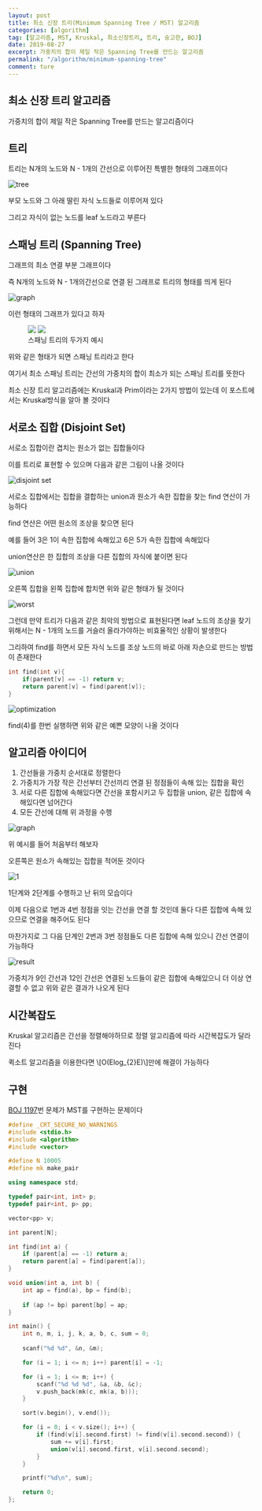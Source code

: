 ```yaml
---
layout: post
title: 최소 신장 트리(Minimum Spanning Tree / MST) 알고리즘
categories: [algorithm]
tag: [알고리즘, MST, Kruskal, 최소신장트리, 트리, 숭고한, BOJ]
date: 2019-08-27
excerpt: 가중치의 합이 제일 작은 Spanning Tree를 만드는 알고리즘
permalink: "/algorithm/minimum-spanning-tree"
comment: ture
---
```


## 최소 신장 트리 알고리즘
가중치의 합이 제일 작은 Spanning Tree를 만드는 알고리즘이다

## 트리
트리는 N개의 노드와 N - 1개의 간선으로 이루어진 특별한 형태의 그래프이다

![tree](../../image/20190827/20190827-1.png)

부모 노드와 그 아래 딸린 자식 노드들로 이루어져 있다

그리고 자식이 없는 노드를 leaf 노드라고 부른다

## 스패닝 트리 (Spanning Tree)

그래프의 최소 연결 부분 그래프이다

즉 N개의 노드와 N - 1개의간선으로 연결 된 그래프로 트리의 형태를 띄게 된다

![graph](../../image/20190827/20190827-2.png)

이런 형태의 그래프가 있다고 하자

<figure class="half">
    <a href="../../image/20190827/20190827-3.png"><img src="../../image/20190827/20190827-3.png"></a>
    <a href="../../image/20190827/20190827-4.png"><img src="../../image/20190827/20190827-4.png"></a>
    <figcaption>스패닝 트리의 두가지 예시</figcaption>
</figure>

위와 같은 형태가 되면 스패닝 트리라고 한다

여기서 최소 스패닝 트리는 간선의 가중치의 합이 최소가 되는 스패닝 트리를 뜻한다

최소 신장 트리 알고리즘에는 Kruskal과 Prim이라는 2가지 방법이 있는데 이 포스트에서는 Kruskal방식을 알아 볼 것이다

## 서로소 집합 (Disjoint Set)

서로소 집합이란 겹치는 원소가 없는 집합들이다

이를 트리로 표현할 수 있으며 다음과 같은 그림이 나올 것이다

![disjoint set](../../image/20190827/20190827-5.png)

서로소 집합에서는 집합을 결합하는 union과 원소가 속한 집합을 찾는 find 연산이 가능하다

find 연산은 어떤 원소의 조상을 찾으면 된다

예를 들어 3은 1이 속한 집합에 속해있고 6은 5가 속한 집합에 속해있다

union연산은 한 집합의 조상을 다른 집합의 자식에 붙이면 된다

![union](../../image/20190827/20190827-6.png)

오른쪽 집합을 왼쪽 집합에 합치면 위와 같은 형태가 될 것이다

![worst](../../image/20190827/20190827-7.png)

그런데 만약 트리가 다음과 같은 최악의 방법으로 표현된다면 leaf 노드의 조상을 찾기 위해서는 N - 1개의 노드를 거슬러 올라가야하는 비효율적인 상황이 발생한다

그리하여 find를 하면서 모든 자식 노드를 조상 노드의 바로 아래 자손으로 만드는 방법이 존재한다

~~~ cpp
int find(int v){
    if(parent[v] == -1) return v;
    return parent[v] = find(parent[v]);
}
~~~

![optimization](../../image/20190827/20190827-8.png)

find(4)를 한번 실행하면 위와 같은 예쁜 모양이 나올 것이다

## 알고리즘 아이디어

1. 간선들을 가중치 순서대로 정렬한다
2. 가중치가 가장 작은 간선부터 간선끼리 연결 된 정점들이 속해 있는 집합을 확인
3. 서로 다른 집합에 속해있다면 간선을 포함시키고 두 집합을 union, 같은 집합에 속해있다면 넘어간다
4. 모든 간선에 대해 위 과정을 수행

![graph](../../image/20190827/20190827-9.png)

위 예시를 들어 처음부터 해보자

오른쪽은 원소가 속해있는 집합을 적어둔 것이다

![1](../../image/20190827/20190827-10.png)

1단계와 2단계를 수행하고 난 뒤의 모습이다

이제 다음으로 1번과 4번 정점을 잇는 간선을 연결 할 것인데 둘다 다른 집합에 속해 있으므로 연결을 해주어도 된다

마찬가지로 그 다음 단계인 2번과 3번 정점들도 다른 집합에 속해 있으니 간선 연결이 가능하다

![result](../../image/20190827/20190827-11.png)

가중치가 9인 간선과 12인 간선은 연결된 노드들이 같은 집합에 속해있으니 더 이상 연결할 수 없고 위와 같은 결과가 나오게 된다

## 시간복잡도

Kruskal 알고리즘은 간선을 정렬해야하므로 정렬 알고리즘에 따라 시간복잡도가 달라진다

퀵소트 알고리즘을 이용한다면 \\[O(Elog_{2}E)\\]만에 해결이 가능하다

## 구현

[BOJ 1197](https://icpc.me/1197)번 문제가 MST를 구현하는 문제이다

~~~ cpp
#define _CRT_SECURE_NO_WARNINGS
#include <stdio.h>
#include <algorithm>
#include <vector>

#define N 10005
#define mk make_pair

using namespace std;

typedef pair<int, int> p;
typedef pair<int, p> pp;

vector<pp> v;

int parent[N];

int find(int a) {
	if (parent[a] == -1) return a;
	return parent[a] = find(parent[a]);
}

void union(int a, int b) {
	int ap = find(a), bp = find(b);
	
	if (ap != bp) parent[bp] = ap;
}

int main() {
	int n, m, i, j, k, a, b, c, sum = 0;
	
	scanf("%d %d", &n, &m);

	for (i = 1; i <= n; i++) parent[i] = -1;

	for (i = 1; i <= m; i++) {
		scanf("%d %d %d", &a, &b, &c);
		v.push_back(mk(c, mk(a, b)));
	}

	sort(v.begin(), v.end());

	for (i = 0; i < v.size(); i++) {
		if (find(v[i].second.first) != find(v[i].second.second)) {
			sum += v[i].first;
			union(v[i].second.first, v[i].second.second);
		}
	}

	printf("%d\n", sum);

	return 0;
};
~~~

